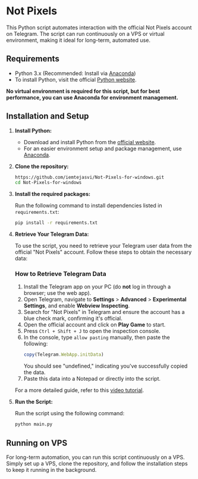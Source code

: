 # Not Pixels

This Python script automates interaction with the official Not Pixels account on Telegram. The script can run continuously on a VPS or virtual environment, making it ideal for long-term, automated use.

## Requirements

- Python 3.x (Recommended: Install via [Anaconda](https://www.anaconda.com/products/individual))
- To install Python, visit the official [Python website](https://www.python.org/downloads/).

**No virtual environment is required for this script, but for best performance, you can use Anaconda for environment management.**

## Installation and Setup

1. **Install Python:**

   - Download and install Python from the [official website](https://www.python.org/downloads/).
   - For an easier environment setup and package management, use [Anaconda](https://www.anaconda.com/products/individual).

2. **Clone the repository:**

   ```bash
   https://github.com/iemtejasvi/Not-Pixels-for-windows.git
   cd Not-Pixels-for-windows
   ```

3. **Install the required packages:**

   Run the following command to install dependencies listed in `requirements.txt`:

   ```bash
   pip install -r requirements.txt
   ```

4. **Retrieve Your Telegram Data:**

   To use the script, you need to retrieve your Telegram user data from the official "Not Pixels" account. Follow these steps to obtain the necessary data:

   ### How to Retrieve Telegram Data

   1. Install the Telegram app on your PC (do **not** log in through a browser; use the web app).
   2. Open Telegram, navigate to **Settings** > **Advanced** > **Experimental Settings**, and enable **Webview Inspecting**.
   3. Search for "Not Pixels" in Telegram and ensure the account has a blue check mark, confirming it's official.
   4. Open the official account and click on **Play Game** to start.
   5. Press `Ctrl + Shift + J` to open the inspection console.
   6. In the console, type `allow pasting` manually, then paste the following:
      ```javascript
      copy(Telegram.WebApp.initData)
      ```
      You should see "undefined," indicating you've successfully copied the data.
   7. Paste this data into a Notepad or directly into the script.

   For a more detailed guide, refer to this [video tutorial](https://youtu.be/K66LMX513n4?si=aR5o_VMaVnget6t_).

5. **Run the Script:**

   Run the script using the following command:

   ```bash
   python main.py
   ```

## Running on VPS

For long-term automation, you can run this script continuously on a VPS. Simply set up a VPS, clone the repository, and follow the installation steps to keep it running in the background.

